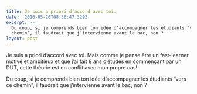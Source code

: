 ```yaml
---
title: Je suis a priori d’accord avec toi.
date: '2016-05-26T08:36:47.329Z'
excerpt: >-
  Du coup, si je comprends bien ton idée d’accompagner les étudiants “vers ce
  chemin”, il faudrait que j’intervienne avant le bac, non ?
layout: post
---
```

Je suis a priori d’accord avec toi. Mais comme je pense être un fast-learner motivé et ambitieux et que j’ai fait 8 ans d’études en commençant par un DUT, cette théorie est en conflit avec mon propre cas!

Du coup, si je comprends bien ton idée d’accompagner les étudiants “vers ce chemin”, il faudrait que j’intervienne avant le bac, non ?
